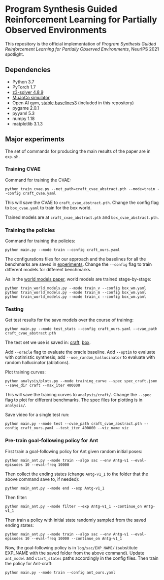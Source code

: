 # Program Synthesis Guided Reinforcement Learning for Partially Observed Environments

This repository is the official implementation of *Program Synthesis Guided Reinforcement Learning for Partially Observed Environments*, NeurIPS 2021 spotlight. 

## Dependencies

- Python 3.7
- PyTorch 1.7
- [z3-solver 4.8.9](https://pypi.org/project/z3-solver/)
- [MuJoCo simulator](http://www.mujoco.org)
- Open AI gym, [stable baselines3](https://github.com/DLR-RM/stable-baselines3) (included in this repository)
- pygame 2.0.1
- pyyaml 5.3
- numpy 1.18
- matplotlib 3.1.3

## Major experiments

The set of commands for producing the main results of the paper are in `exp.sh`.


### Training CVAE
Command for training the CVAE:
```
python train_cvae.py --net_path=craft_cvae_abstract.pth --mode=train --config craft_cvae.yaml
```

This will save the CVAE to `craft_cvae_abstract.pth`. Change the config flag to `box_cvae.yaml` to train for the box world.

Trained models are at `craft_cvae_abstract.pth` and `box_cvae_abstract.pth`.


### Training the policies
Command for training the policies:
```
python main.py --mode train --config craft_ours.yaml
```

The configurations files for our approach and the baselines for all the benchmarks are saved in [experiments](https://github.com/yycdavid/blueprint/tree/master/experiments). Change the `--config` flag to train different models for different benchmarks.

As in the [world models paper](https://arxiv.org/abs/1803.10122), world models are trained stage-by-stage:
```
python train_world_models.py --mode train_v --config box_wm.yaml
python train_world_models.py --mode train_m --config box_wm.yaml
python train_world_models.py --mode train_c --config box_wm.yaml
```


### Testing
Get test results for the save models over the course of training:
```
python main.py --mode test_stats --config craft_ours.yaml --cvae_path craft_cvae_abstract.pth
```

The test set we use is saved in: [craft](https://github.com/yycdavid/blueprint/blob/master/resources/craft/test_set.pickle), [box](https://github.com/yycdavid/blueprint/blob/master/resources/box/test_set.pickle).

Add `--oracle` flag to evaluate the oracle baseline. Add `--optim` to evaluate with optimistic synthesis; add `--use_random_hallucinator` to evaluate with random hallucinator (ablations).


Plot training curves:
```
python analysis/plots.py --mode training_curve --spec spec_craft.json --save_dir craft --max_iter 400000
```
This will save the training curves to `analysis/craft/`. Change the `--spec` flag to plot for different benchmarks. The spec files for plotting is in `analysis/`.

Save video for a single test run:
```
python main.py --mode test --cvae_path craft_cvae_abstract.pth --config craft_ours.yaml --test_iter 400000 --viz_name viz
```

### Pre-train goal-following policy for Ant
First train a goal-following policy for Ant given random initial poses:
```
python main_ant.py --mode train --algo sac --env Antg-v1 --eval-episodes 10 --eval-freq 10000
```
Then collect the ending states (change `Antg-v1_1` to the folder that the above command save to, if needed):
```
python main_ant.py --mode end --exp Antg-v1_1
```
Then filter:
```
python main_ant.py --mode filter --exp Antg-v1_1 --continue_on Antg-v1_1
```
Then train a policy with initial state randomly sampled from the saved ending states:
```
python main_ant.py --mode train --algo sac --env Antg-v1 --eval-episodes 10 --eval-freq 10000 --continue_on Antg-v1_1
```
Now, the goal-following policy is in `log/sac/EXP_NAME/` (substitute EXP_NAME with the saved folder from the above command). Update `ant_model` and `start_states` paths accordingly in the config files. Then train the policy for Ant-craft:
```
python main.py --mode train --config ant_ours.yaml
```
